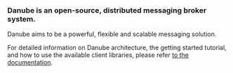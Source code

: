
### Danube is an open-source, distributed messaging broker system. 
Danube aims to be a powerful, flexible and scalable messaging solution.

For detailed information on Danube architecture, the getting started tutorial, and how to use the available client libraries, please refer [to the documentation](https://danube-docs.dev-state.com/).
